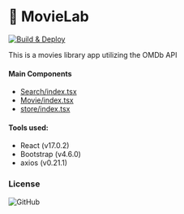 # 🎥 MovieLab
[![Build & Deploy](https://github.com/amiroff157/movie-lab/actions/workflows/node.yml/badge.svg)](https://github.com/amiroff157/movie-lab/actions/workflows/node.yml)

This is a movies library app utilizing the OMDb API

#### Main Components
* [Search/index.tsx](https://github.com/amiroff157/movie-lab/blob/main/src/components/Search/index.tsx)
* [Movie/index.tsx](https://github.com/amiroff157/movie-lab/blob/main/src/components/Movies/components/Movie/index.tsx)
* [store/index.tsx](https://github.com/amiroff157/movie-lab/blob/main/src/store/index.tsx)

#### Tools used:
* React (v17.0.2)
* Bootstrap (v4.6.0)
* axios (v0.21.1)

### License

![GitHub](https://img.shields.io/github/license/amiroff157/reactjs-use-form?color=blue)
